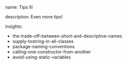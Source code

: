 name: Tips III

description: Even more tips!

insights:
  - the-trade-off-between-short-and-descriptive-names
  - supply-tostring-in-all-classes
  - package-naming-conventions
  - calling-one-constructor-from-another
  - avoid-using-static-variables

